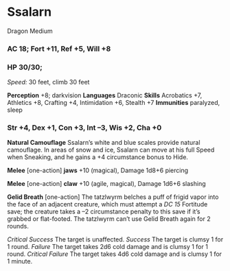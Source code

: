 # Ssalarn
Dragon Medium
### AC 18; Fort +11, Ref +5, Will +8 
### HP 30/30; 
*Speed:* 30 feet, climb 30 feet

**Perception** +8; darkvision
**Languages** Draconic
**Skills** Acrobatics +7, Athletics +8, Crafting +4, Intimidation +6, Stealth +7
**Immunities** paralyzed, sleep

### Str +4, Dex +1, Con +3, Int –3, Wis +2, Cha +0
**Natural Camouflage** Ssalarn’s white and blue scales provide natural camouflage. In areas of snow and ice, Ssalarn can move at his full Speed when Sneaking, and he gains a +4 circumstance bonus to Hide.


**Melee** [one-action] **jaws** +10 (magical), Damage 1d8+6 piercing

**Melee** [one-action] **claw** +10 (agile, magical), Damage 1d6+6 slashing

**Gelid Breath** [one-action] The tatzlwyrm belches a puff of frigid vapor into the face of an adjacent creature, which must attempt a *DC 15* Fortitude save; the creature takes a –2 circumstance penalty to this save if it’s grabbed or flat-footed. The tatzlwyrm can’t use Gelid Breath again for 2 rounds. 

*Critical Success* The target is unaffected.
*Success* The target is clumsy 1 for 1 round.
*Failure* The target takes 2d6 cold damage and is clumsy 1 for 1 round.
*Critical Failure* The target takes 4d6 cold damage and is clumsy 1 for 1 minute.


